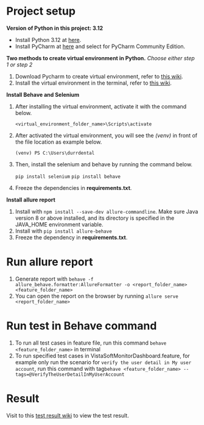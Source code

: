 # Project setup

**Version of Python in this project: 3.12**

- Install Python 3.12 at [here](https://www.python.org/downloads/release/python-3122/).
- Install PyCharm at [here](https://www.jetbrains.com/pycharm/download/?section=windows) and select for PyCharm Community Edition.

**Two methods to create virtual environment in Python.** <i>Choose either step 1 or step 2</i>

1. Download Pycharm to create virtual environment, refer to [this wiki](https://github.com/MeeWai/durrdental/wiki/Create-Virtual-Environment-with-PyCharm).
2. Install the virtual environment in the terminal, refer to [this wiki](https://github.com/MeeWai/durrdental/wiki/Create-Virtual-Environment-in-Terminal).

**Install Behave and Selenium**

1. After installing the virtual environment, activate it with the command below.

    ``<virtual_environment_folder_name>\Scripts\activate``

2. After activated the virtual environment, you will see the <i>(venv)</i> in front of the file location as example below.

    ``(venv) PS C:\Users\durrdental``
3. Then, install the selenium and behave by running the command below.
    
    ``pip install selenium``
    ``pip install behave``
4. Freeze the dependencies in **requirements.txt**.

**Install allure report**
1. Install with ```npm install --save-dev allure-commandline```. Make sure Java version 8 or above installed, and its directory is specified in the JAVA_HOME environment variable. 
2. Install with ```pip install allure-behave```
3. Freeze the dependency in **requirements.txt**.

# Run allure report
1. Generate report with ``behave -f allure_behave.formatter:AllureFormatter -o <report_folder_name> <feature_folder_name>``
2. You can open the report on the browser by running ``allure serve <report_folder_name>``

# Run test in Behave command
1. To run all test cases in feature file, run this command ``behave <feature_folder_name>`` in terminal
2. To run specified test cases in VistaSoftMonitorDashboard.feature, for example only run the scenario for ``verify the user detail in My user account``, run this command with tag``behave <feature_folder_name> --tags=@VerifyTheUserDetailInMyUserAccount``

# Result
Visit to this [test result wiki](https://github.com/MeeWai/durrdental/wiki/Test-Result) to view the test result.
